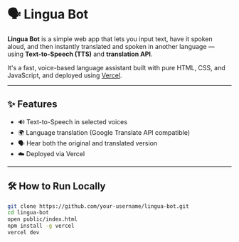 # 🗣️ Lingua Bot

**Lingua Bot** is a simple web app that lets you input text, have it spoken aloud, and then instantly translated and spoken in another language — using **Text-to-Speech (TTS)** and **translation API**.

It's a fast, voice-based language assistant built with pure HTML, CSS, and JavaScript, and deployed using [Vercel](https://vercel.com/).

---

## ✨ Features

- 🔊 Text-to-Speech in selected voices
- 🌍 Language translation (Google Translate API compatible)
- 🗣️ Hear both the original and translated version
- ☁️ Deployed via Vercel 

---

## 🛠️ How to Run Locally
```bash
git clone https://github.com/your-username/lingua-bot.git
cd lingua-bot
open public/index.html
npm install -g vercel
vercel dev
```




